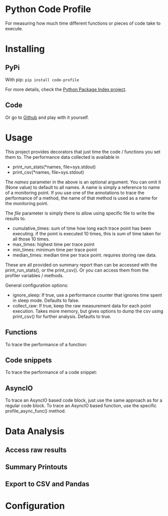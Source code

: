 # Python Code Profile

For measuring how much time different functions or pieces of code take to execute.

# Installing

## PyPi

With pip:
`pip install code-profile`

For more details, check the [Python Package Index project](https://pypi.org/project/code-profile/).

## Code

Or go to [Github](https://github.com/mukatee/python-code-profile) and play with it yourself.

# Usage

This project provides decorators that just time the code / functions you set them to.
The performance data collected is available in

- print_run_stats(*names, file=sys.stdout)
- print_csv(*names, file=sys.stdout)

The *names* parameter in the above is an optional argument.
You can omit it (None value) to default to all names.
A name is simply a reference to name of a monitoring point.
If you use one of the annotations to trace the performance of a method,
the name of that method is used as a name for the monitoring point.

The *file* parameter is simply there to allow using specific file to write the results to.

- cumulative_times: sum of time how long each trace point has been executing. if the point is executed 10 times, this is sum of time taken for all those 10 times.
- max_times: highest time per trace point
- min_times: minimum time per trace point
- median_times: median time per trace point. requires storing raw data.

These are all provided on summary report than can be accessed with the print_run_stats(), or the print_csv().
Or you can access them from the profiler variables / methods.

General configuration options:

- ignore_sleep: If true, use a performance counter that ignores time spent in sleep mode. Defaults to false.
- collect_raw: If true, keep the raw measurement data for each point execution. Takes more memory, but gives options to dump the csv using print_csv() for further analysis. Defaults to true.

## Functions

To trace the performance of a function:

## Code snippets

To trace the performance of a code snippet:

## AsyncIO

To trace an AsyncIO based code block, just use the same approach as for a regular code block.
To trace an AsyncIO based function, use the specific profile_async_func() method.

# Data Analysis

## Access raw results

## Summary Printouts

## Export to CSV and Pandas

# Configuration



